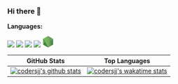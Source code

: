 ### Hi there 👋

<!--
**codersjj/codersjj** is a ✨ _special_ ✨ repository because its `README.md` (this file) appears on your GitHub profile.

Here are some ideas to get you started:

- 🔭 I’m currently working on ...
- 🌱 I’m currently learning ...
- 👯 I’m looking to collaborate on ...
- 🤔 I’m looking for help with ...
- 💬 Ask me about ...
- 📫 How to reach me: ...
- 😄 Pronouns: ...
- ⚡ Fun fact: ...
-->

**Languages:**

<code><a href="https://tc39.es/"><img height="26" src="https://cdn.jsdelivr.net/gh/devicons/devicon/icons/javascript/javascript-original.svg"></a></code>
<code><a href="https://www.typescriptlang.org/"><img height="26" src="https://cdn.jsdelivr.net/gh/devicons/devicon/icons/typescript/typescript-original.svg"></a></code>
<code><a href="https://vuejs.org/"><img height="26" src="https://cdn.jsdelivr.net/gh/devicons/devicon/icons/vuejs/vuejs-original.svg"></a></code>
<code><a href="https://react.dev/"><img height="26" src="https://cdn.jsdelivr.net/gh/devicons/devicon/icons/react/react-original.svg"></a></code>
<code><a href="https://nodejs.org"><img height="26" src="https://raw.githubusercontent.com/github/explore/80688e429a7d4ef2fca1e82350fe8e3517d3494d/topics/nodejs/nodejs.png"></a></code>

<!--
[![@codersjj Astro contributions](https://astro.badg.es/v1/contributor/codersjj.svg)](https://astro.badg.es/v1/contributor/codersjj/)
-->

| GitHub Stats | Top Languages |
|:---:|:---:|
| [![codersjj's github stats](https://github-readme-stats.vercel.app/api?username=codersjj\&hide=stars\&show=discussions_started\&show_icons=false)](https://github.com/anuraghazra/github-readme-stats) | [![codersjj's wakatime stats](https://github-readme-stats.vercel.app/api/wakatime?username=Shane\&layout=default&langs_count=5)](https://github.com/anuraghazra/github-readme-stats) |

<!-- 
<picture>
  <source media="(prefers-color-scheme: dark)" srcset="https://raw.githubusercontent.com/codersjj/codersjj/output/github-contribution-grid-snake-dark.svg">
  <source media="(prefers-color-scheme: light)" srcset="https://raw.githubusercontent.com/codersjj/codersjj/output/github-contribution-grid-snake.svg">
  <img alt="github contribution grid snake animation" src="https://raw.githubusercontent.com/codersjj/codersjj/output/github-contribution-grid-snake.svg">
</picture>
-->
